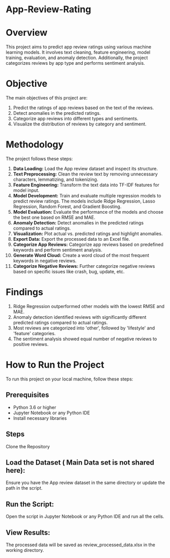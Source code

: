 # App-Review-Rating

# Overview
This project aims to predict app review ratings using various machine learning models. It involves text cleaning, feature engineering, model training, evaluation, and anomaly detection. Additionally, the project categorizes reviews by app type and performs sentiment analysis.

# Objective
The main objectives of this project are:

1. Predict the ratings of  app reviews based on the text of the reviews.
2. Detect anomalies in the predicted ratings.
3. Categorize app reviews into different types and sentiments.
4. Visualize the distribution of reviews by category and sentiment.

# Methodology
The project follows these steps:
1. **Data Loading:**
Load the App review dataset and inspect its structure.
2. **Text Preprocessing:**
Clean the review text by removing unnecessary characters, lemmatizing, and tokenizing.
3. **Feature Engineering:**
Transform the text data into TF-IDF features for model input.
4. **Model Development:**
Train and evaluate multiple regression models to predict review ratings. The models include Ridge Regression, Lasso Regression, Random Forest, and Gradient Boosting.
5. **Model Evaluation:**
Evaluate the performance of the models and choose the best one based on RMSE and MAE.
6. **Anomaly Detection:**
Detect anomalies in the predicted ratings compared to actual ratings.
7. **Visualization:**
Plot actual vs. predicted ratings and highlight anomalies.
8. **Export Data:**
Export the processed data to an Excel file.
9. **Categorize App Reviews:**
Categorize app reviews based on predefined keywords and perform sentiment analysis.
10. **Generate Word Cloud:**
Create a word cloud of the most frequent keywords in negative reviews.
11. **Categorize Negative Reviews:**
Further categorize negative reviews based on specific issues like crash, bug, update, etc.

# Findings
1. Ridge Regression outperformed other models with the lowest RMSE and MAE.
2. Anomaly detection identified reviews with significantly different predicted ratings compared to actual ratings.
3. Most reviews are categorized into 'other', followed by 'lifestyle' and 'feature' categories.
4. The sentiment analysis showed equal number of negative reviews to positive  reviews.

# How to Run the Project
To run this project on your local machine, follow these steps:

## Prerequisites
* Python 3.6 or higher
* Jupyter Notebook or any Python IDE
* Install necessary libraries
  
## Steps
Clone the Repository

## Load the Dataset ( Main Data set is not shared here):
Ensure you have the App review dataset in the same directory or update the path in the script.
## Run the Script:
Open the script in Jupyter Notebook or any Python IDE and run all the cells.
## View Results:
The processed data will be saved as review_processed_data.xlsx in the working directory.
  


   

